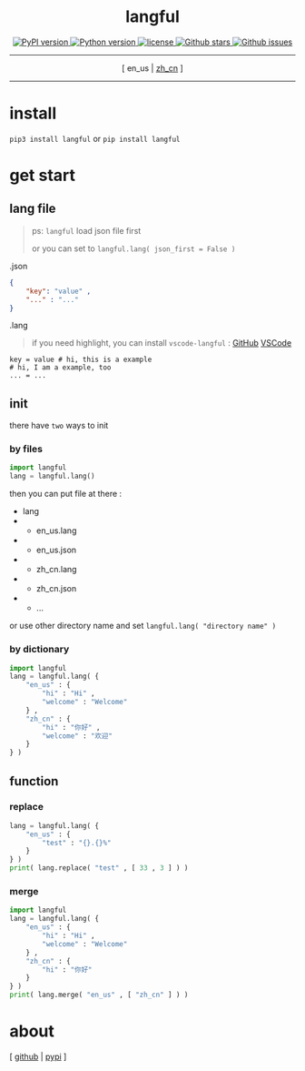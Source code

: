 <div align = "center" >
    <h1>langful</h1>
    <a href = "https://pypi.org/project/langful" >
        <img alt = "PyPI version" src = "https://img.shields.io/pypi/v/langful?color=blue" >
    </a>
    <a href = "https://www.python.org" >
        <img alt = "Python version" src = "https://img.shields.io/badge/python-3.9+-blue" >
    </a>
    <a href = "https://opensource.org/license/mit" >
        <img alt = "license" src = "https://img.shields.io/badge/license-MIT-blue" >
    </a>
    <a href = "https://github.com/cueavy/langful" >
        <img alt = "Github stars" src = "https://img.shields.io/github/stars/cueavy/langful?color=blue" >
    </a>
    <a href = "https://github.com/cueavy/langful" >
        <img alt = "Github issues" src = "https://img.shields.io/github/issues/cueavy/langful?color=blue" >
    </a>

---

[
en_us
|
[zh_cn](./README-zh_cn.md)
]

---

</div>

# install

`pip3 install langful` or `pip install langful`

# get start

## lang file

> ps: `langful` load json file first
>
> or you can set to `langful.lang( json_first = False )`

.json

```json
{
    "key": "value" ,
    "..." : "..."
}
```

.lang

> if you need highlight, you can install `vscode-langful` :
[GitHub](https://github.com/cueavy/vscode-langful/releases/latest)
[VSCode](https://marketplace.visualstudio.com/items?itemName=cueavyqwp.langful)

```
key = value # hi, this is a example
# hi, I am a example, too
... = ...
```

## init

there have `two` ways to init

### by files

```python
import langful
lang = langful.lang()
```

then you can put file at there :

* lang
* * en_us.lang
* * en_us.json
* * zh_cn.lang
* * zh_cn.json
* * ...

or use other directory name and set `langful.lang( "directory name" )`

### by dictionary

```python
import langful
lang = langful.lang( {
    "en_us" : {
        "hi" : "Hi" ,
        "welcome" : "Welcome"
    } ,
    "zh_cn" : {
        "hi" : "你好" ,
        "welcome" : "欢迎"
    }
} )
```

## function

### replace

```python
lang = langful.lang( {
    "en_us" : {
        "test" : "{}.{}%"
    }
} )
print( lang.replace( "test" , [ 33 , 3 ] ) )
```

### merge

```python
import langful
lang = langful.lang( {
    "en_us" : {
        "hi" : "Hi" ,
        "welcome" : "Welcome"
    } ,
    "zh_cn" : {
        "hi" : "你好"
    }
} )
print( lang.merge( "en_us" , [ "zh_cn" ] ) )
```

# about

[
[github](https://github.com/cueavy/langful)
|
[pypi](https://pypi.org/project/langful)
]

